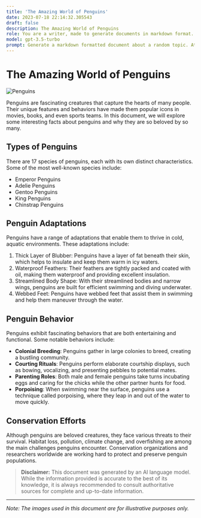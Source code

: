 ```yaml
---
title: 'The Amazing World of Penguins'
date: 2023-07-18 22:14:32.305543
draft: false
description: The Amazing World of Penguins
role: You are a writer, made to generate documents in markdown format. It is very important that all of the documents you generate are in valid markdown format.
model: gpt-3.5-turbo
prompt: Generate a markdown formatted document about a random topic. At the bottom, include a disclaimer explaining that the document was generated by you. The first line of the document should be the title. Make sure that the entire document is in proper markdown format, using a mix of various tags to make the document visually appealing.
---
```


# The Amazing World of Penguins

![Penguins](https://images.unsplash.com/photo-1560455925-199baa013272)

Penguins are fascinating creatures that capture the hearts of many people. Their unique features and behaviors have made them popular icons in movies, books, and even sports teams. In this document, we will explore some interesting facts about penguins and why they are so beloved by so many.

## Types of Penguins

There are 17 species of penguins, each with its own distinct characteristics. Some of the most well-known species include:

- Emperor Penguins
- Adelie Penguins
- Gentoo Penguins
- King Penguins
- Chinstrap Penguins

## Penguin Adaptations

Penguins have a range of adaptations that enable them to thrive in cold, aquatic environments. These adaptations include:

1. Thick Layer of Blubber: Penguins have a layer of fat beneath their skin, which helps to insulate and keep them warm in icy waters.
2. Waterproof Feathers: Their feathers are tightly packed and coated with oil, making them waterproof and providing excellent insulation.
3. Streamlined Body Shape: With their streamlined bodies and narrow wings, penguins are built for efficient swimming and diving underwater.
4. Webbed Feet: Penguins have webbed feet that assist them in swimming and help them maneuver through the water.

## Penguin Behavior

Penguins exhibit fascinating behaviors that are both entertaining and functional. Some notable behaviors include:

- **Colonial Breeding**: Penguins gather in large colonies to breed, creating a bustling community.
- **Courting Rituals**: Penguins perform elaborate courtship displays, such as bowing, vocalizing, and presenting pebbles to potential mates.
- **Parenting Roles**: Both male and female penguins take turns incubating eggs and caring for the chicks while the other partner hunts for food.
- **Porpoising**: When swimming near the surface, penguins use a technique called porpoising, where they leap in and out of the water to move quickly.

## Conservation Efforts

Although penguins are beloved creatures, they face various threats to their survival. Habitat loss, pollution, climate change, and overfishing are among the main challenges penguins encounter. Conservation organizations and researchers worldwide are working hard to protect and preserve penguin populations.

> **Disclaimer:** This document was generated by an AI language model. While the information provided is accurate to the best of its knowledge, it is always recommended to consult authoritative sources for complete and up-to-date information.

---

*Note: The images used in this document are for illustrative purposes only.*